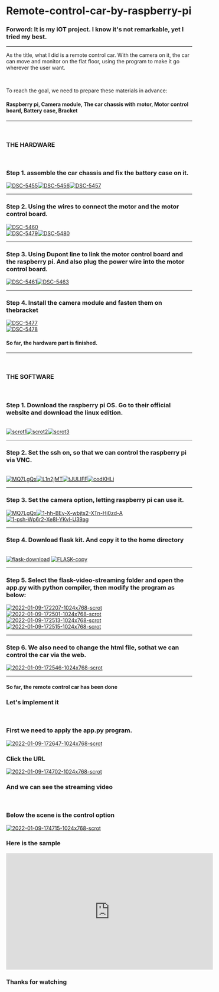 # Remote-control-car-by-raspberry-pi

<h3 dir=auto><b>Forword:</b> It is my iOT project. I know it's not remarkable, yet I tried my best.</h3>
<hr>
<p>  As the title, what I did is a remote control car. With the camera on it, the car can move and monitor on the flat floor, using the program to make it go wherever the user want.</p>
<br><p>To reach the goal, we need to prepare these materials in advance:</p>
<h4>Raspberry pi, Camera module, The car chassis with motor, Motor control board, Battery case, Bracket</h4>
<hr>
<br><h3><b>THE HARDWARE</b></h3><br>
<h3>Step 1. assemble the car chassis and fix the battery case on it.</h3><a href="https://ibb.co/X3DR7Kj"><img src="https://i.ibb.co/vQhn3TV/DSC-5455.jpg" alt="DSC-5455" border="0"></a><a href="https://ibb.co/m68xnXR"><img src="https://i.ibb.co/KFw1tL5/DSC-5456.jpg" alt="DSC-5456" border="0"></a><a href="https://ibb.co/CHdwyGS"><img src="https://i.ibb.co/LZw0y7s/DSC-5457.jpg" alt="DSC-5457" border="0"></a>
<hr>
<h3>Step 2. Using the wires to connect the motor and the motor control board.</h3><a href="https://ibb.co/7YLPvpJ"><img src="https://i.ibb.co/0DvTq9j/DSC-5460.jpg" alt="DSC-5460" border="0"></a><br /><a href="https://ibb.co/DCC7yW8"><img src="https://i.ibb.co/3NN0qdM/DSC-5479.jpg" alt="DSC-5479" border="0"></a><a href="https://ibb.co/j4QjwYx"><img src="https://i.ibb.co/nkYK1yV/DSC-5480.jpg" alt="DSC-5480" border="0"></a>
<hr>
<h3>Step 3. Using Dupont line to link the motor control board and the raspberry pi. And also plug the power wire into the motor control board.</h3><a href="https://ibb.co/5kv9hFj"><img src="https://i.ibb.co/ZSKJzmg/DSC-5461.jpg" alt="DSC-5461" border="0"></a><a href="https://ibb.co/4p2GNH2"><img src="https://i.ibb.co/RcNmHqN/DSC-5463.jpg" alt="DSC-5463" border="0"></a>
<hr>
<h3>Step 4. Install the camera module and fasten them on thebracket</h3><a href="https://ibb.co/4m8BjCD"><img src="https://i.ibb.co/qyNbRh4/DSC-5477.jpg" alt="DSC-5477" border="0"></a><br /><a href="https://ibb.co/wCj6Zsq"><img src="https://i.ibb.co/7VLyx4D/DSC-5478.jpg" alt="DSC-5478" border="0"></a>
<h4>So far, the hardware part is finished.</h4>
<hr>
<br><h3><b>THE SOFTWARE</b></h3><br>
<h3>Step 1. Download the raspberry pi OS. Go to their official website and download the linux edition.</h3>
<br><a href="https://ibb.co/gRSfvk9"><img src="https://i.ibb.co/5RrSYb4/scrot1.png" alt="scrot1" border="0"></a><a href="https://ibb.co/6mxddws"><img src="https://i.ibb.co/2yQbbhK/scrot2.png" alt="scrot2" border="0"></a><a href="https://ibb.co/zQYFwJS"><img src="https://i.ibb.co/MZ4fL6R/scrot3.png" alt="scrot3" border="0"></a>
<hr>
<h3>Step 2. Set the ssh on, so that we can control the raspberry pi via VNC.</h3>
<br><a href="https://ibb.co/GP97C4B"><img src="https://i.ibb.co/ZTSdcpt/MQ7LgQx.png" alt="MQ7LgQx" border="0"></a><a href="https://ibb.co/djz3r2X"><img src="https://i.ibb.co/n65Vbc4/L1n2jMT.png" alt="L1n2jMT" border="0"></a><a href="https://ibb.co/bRHsRhN"><img src="https://i.ibb.co/G3sW3wC/tJULIFF.png" alt="tJULIFF" border="0"></a><a href="https://ibb.co/v38W3pw"><img src="https://i.ibb.co/YcGScmR/codKHLi.png" alt="codKHLi" border="0"></a>
<hr>
  <h3>Step 3. Set the camera option, letting raspberry pi can use it.</h3>
<a href="https://ibb.co/GP97C4B"><img src="https://i.ibb.co/ZTSdcpt/MQ7LgQx.png" alt="MQ7LgQx" border="0"></a><a href="https://ibb.co/svNRsCr"><img src="https://i.ibb.co/991gyhj/1-hh-BEv-X-wbjts2-XTn-Hj0zd-A.jpg" alt="1-hh-BEv-X-wbjts2-XTn-Hj0zd-A" border="0"></a><a href="https://ibb.co/9cdT6qS"><img src="https://i.ibb.co/cksF0NV/1-psh-Wp6r2-Xe8l-YKvl-U39ag.jpg" alt="1-psh-Wp6r2-Xe8l-YKvl-U39ag" border="0"></a>
<hr>
<h3>Step 4. Download flask kit. And copy it to the home directory</h3>
<br><a href="https://imgbb.com/"><img src="https://i.ibb.co/qRk5yWn/flask-download.jpg" alt="flask-download" border="0"></a>
<a href="https://ibb.co/L6VXzmW"><img src="https://i.ibb.co/K7Tpjdk/FLASK-copy.jpg" alt="FLASK-copy" border="0"></a>
<hr>
<h3>Step 5. Select the flask-video-streaming folder and open the app.py with python compiler, then modify the program as below:</h3>
<a href="https://ibb.co/2sxFFJM"><img src="https://i.ibb.co/JyVccZp/2022-01-09-172207-1024x768-scrot.png" alt="2022-01-09-172207-1024x768-scrot" border="0"></a><a href="https://ibb.co/v14GJTz"><img src="https://i.ibb.co/4WRGjXN/2022-01-09-172501-1024x768-scrot.png" alt="2022-01-09-172501-1024x768-scrot" border="0"></a><a href="https://ibb.co/56tzqmm"><img src="https://i.ibb.co/ZVtwy55/2022-01-09-172513-1024x768-scrot.png" alt="2022-01-09-172513-1024x768-scrot" border="0"></a><a href="https://ibb.co/JtrC3jS"><img src="https://i.ibb.co/ZXcN2zb/2022-01-09-172515-1024x768-scrot.png" alt="2022-01-09-172515-1024x768-scrot" border="0"></a>
<hr>
<h3>Step 6. We also need to change the html file, sothat we can control the car via the web.</h3>
<a href="https://ibb.co/tsJqvCW"><img src="https://i.ibb.co/mqc92zM/2022-01-09-172546-1024x768-scrot.png" alt="2022-01-09-172546-1024x768-scrot" border="0"></a>
<hr>
<h4>So far, the remote control car has been done</h4>
<h3>Let's implement it</h3>
<br>
<h3>First we need to apply the app.py program.</h3>
<a href="https://ibb.co/L8xFQ71"><img src="https://i.ibb.co/Vtg1H4T/2022-01-09-172647-1024x768-scrot.png" alt="2022-01-09-172647-1024x768-scrot" border="0"></a>
<h3>Click the URL</h3>
<a href="https://ibb.co/QHGjs1N"><img src="https://i.ibb.co/093VPdM/2022-01-09-174702-1024x768-scrot.png" alt="2022-01-09-174702-1024x768-scrot" border="0"></a>
<h3>And we can see the streaming video</h3>
<br>
<h3>Below the scene is the control option</h3>
<a href="https://ibb.co/28X9kmq"><img src="https://i.ibb.co/gvs2RHy/2022-01-09-174715-1024x768-scrot.png" alt="2022-01-09-174715-1024x768-scrot" border="0"></a>
<br>
<h3>Here is the sample</h3>
<iframe width="560" height="315" src="https://www.youtube.com/embed/b5S8O3g8hRk" title="YouTube video player" frameborder="0" allow="accelerometer; autoplay; clipboard-write; encrypted-media; gyroscope; picture-in-picture" allowfullscreen></iframe>
<br>
<h3>Thanks for watching</h3>
